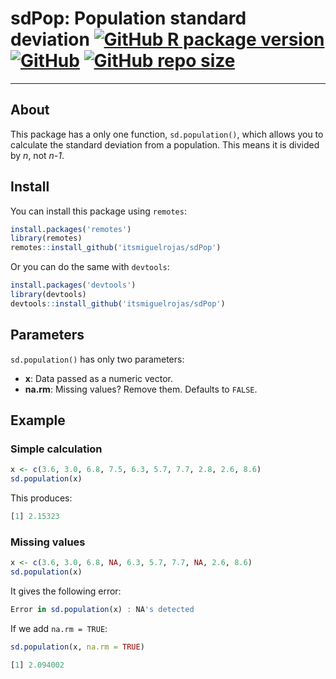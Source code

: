 # sdPop: Population standard deviation [![GitHub R package version](https://img.shields.io/github/r-package/v/itsmiguelrojas/sdPop?style=plastic)](https://github.com/itsmiguelrojas/sdPop/releases) [![GitHub](https://img.shields.io/github/license/itsmiguelrojas/sdPop?color=orange&style=plastic)](https://github.com/itsmiguelrojas/sdPop/blob/main/LICENSE) [![GitHub repo size](https://img.shields.io/github/repo-size/itsmiguelrojas/sdPop?color=green&label=size&style=plastic)](https://github.com/itsmiguelrojas/sdPop)
---

## About

This package has a only one function, `sd.population()`, which allows you to calculate the standard deviation from a population. This means it is divided by *n*,
not  *n-1*.

## Install

You can install this package using `remotes`:

```r
install.packages('remotes')
library(remotes)
remotes::install_github('itsmiguelrojas/sdPop')
```

Or you can do the same with `devtools`:

```r
install.packages('devtools')
library(devtools)
devtools::install_github('itsmiguelrojas/sdPop')
```

## Parameters

`sd.population()` has only two parameters:

- **x**: Data passed as a numeric vector.
- **na.rm**: Missing values? Remove them. Defaults to `FALSE`.

## Example

### Simple calculation

```r
x <- c(3.6, 3.0, 6.8, 7.5, 6.3, 5.7, 7.7, 2.8, 2.6, 8.6)
sd.population(x)
```

This produces:

```r
[1] 2.15323
```

### Missing values

```r
x <- c(3.6, 3.0, 6.8, NA, 6.3, 5.7, 7.7, NA, 2.6, 8.6)
sd.population(x)
```

It gives the following error:

```r
Error in sd.population(x) : NA's detected
```

If we add `na.rm = TRUE`:

```r
sd.population(x, na.rm = TRUE)

[1] 2.094002
```
